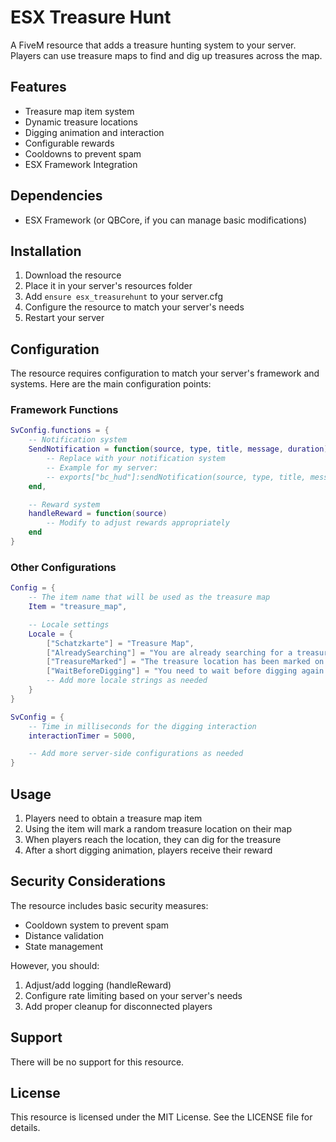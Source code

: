 # ESX Treasure Hunt

A FiveM resource that adds a treasure hunting system to your server. Players can use treasure maps to find and dig up treasures across the map.

## Features

- Treasure map item system
- Dynamic treasure locations
- Digging animation and interaction
- Configurable rewards
- Cooldowns to prevent spam
- ESX Framework Integration

## Dependencies

- ESX Framework (or QBCore, if you can manage basic modifications)

## Installation

1. Download the resource
2. Place it in your server's resources folder
3. Add `ensure esx_treasurehunt` to your server.cfg
4. Configure the resource to match your server's needs
5. Restart your server

## Configuration

The resource requires configuration to match your server's framework and systems. Here are the main configuration points:

### Framework Functions

```lua
SvConfig.functions = {
    -- Notification system
    SendNotification = function(source, type, title, message, duration)
        -- Replace with your notification system
        -- Example for my server:
        -- exports["bc_hud"]:sendNotification(source, type, title, message, duration)
    end,

    -- Reward system
    handleReward = function(source)
        -- Modify to adjust rewards appropriately
    end
}
```

### Other Configurations

```lua
Config = {
    -- The item name that will be used as the treasure map
    Item = "treasure_map",

    -- Locale settings
    Locale = {
        ["Schatzkarte"] = "Treasure Map",
        ["AlreadySearching"] = "You are already searching for a treasure!",
        ["TreasureMarked"] = "The treasure location has been marked on your map!",
        ["WaitBeforeDigging"] = "You need to wait before digging again!",
        -- Add more locale strings as needed
    }
}

SvConfig = {
    -- Time in milliseconds for the digging interaction
    interactionTimer = 5000,

    -- Add more server-side configurations as needed
}
```

## Usage

1. Players need to obtain a treasure map item
2. Using the item will mark a random treasure location on their map
3. When players reach the location, they can dig for the treasure
4. After a short digging animation, players receive their reward

## Security Considerations

The resource includes basic security measures:
- Cooldown system to prevent spam
- Distance validation
- State management

However, you should:
1. Adjust/add logging (handleReward)
2. Configure rate limiting based on your server's needs
3. Add proper cleanup for disconnected players

## Support

There will be no support for this resource.

## License

This resource is licensed under the MIT License. See the LICENSE file for details.
